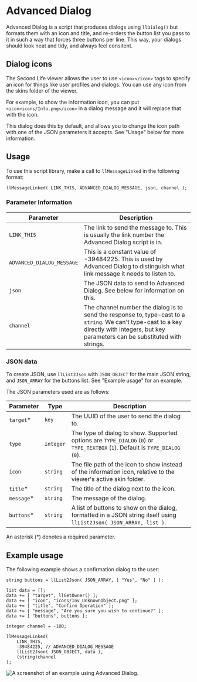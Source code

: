 # Advanced Dialog
Advanced Dialog is a script that produces dialogs using `llDialog()` but formats them with an icon and title, and re-orders the button list you pass to it in such a way that forces three buttons per line. This way, your dialogs should look neat and tidy, and always feel consitent.

## Dialog icons
The Second Life viewer allows the user to use `<icon></icon>` tags to specify an icon for things like user profiles and dialogs. You can use any icon from the skins folder of the viewer.

For example, to show the information icon, you can put `<icon>icons/Info.png</icon>` in a dialog message and it will replace that with the icon.

This dialog does this by default, and allows you to change the icon path with one of the JSON parameters it accepts. See "Usage" below for more information.

## Usage
To use this script library, make a call to `llMessageLinked` in the following format:

    llMessageLinked( LINK_THIS, ADVANCED_DIALOG_MESSAGE, json, channel );

### Parameter Information
|Parameter|Description|
|--|--|
|`LINK_THIS`|The link to send the message to. This is usually the link number the Advanced Dialog script is in.|
|`ADVANCED_DIALOG_MESSAGE`|This is a constant value of -39484225. This is used by Advanced Dialog to distinguish what link message it needs to listen to.|
|`json`|The JSON data to send to Advanced Dialog. See below for information on this.|
|`channel`|The channel number the dialog is to send the response to, type-cast to a `string`. We can't type-cast to a key directly with integers, but key parameters can be substituted with strings.|

### JSON data
To create JSON, use `llList2Json` with `JSON_OBJECT` for the main JSON string, and `JSON_ARRAY` for the buttons list. See "Example usage" for an example.

The JSON parameters used are as follows:

|Parameter|Type|Description|
|--|--|--|
|`target`*|`key`|The UUID of the user to send the dialog to.|
|`type`|`integer`|The type of dialog to show. Supported options are `TYPE_DIALOG` (`0`) or `TYPE_TEXTBOX` (`1`). Default is `TYPE_DIALOG` (`0`).|
|`icon`|`string`|The file path of the icon to show instead of the information icon, relative to the viewer's active skin folder.|
|`title`*|`string`|The title of the dialog next to the icon.|
|`message`*|`string`|The message of the dialog.|
|`buttons`*|`string`|A list of buttons to show on the dialog, formatted in a JSON string itself using `llList2Json( JSON_ARRAY, list )`.|

An asterisk (*) denotes a required parameter.

## Example usage
The following example shows a confirmation dialog to the user:

	string buttons = llList2Json( JSON_ARRAY, [ "Yes", "No" ] );

	list data = [];
	data += [ "target", llGetOwner() ];
	data += [ "icon", "icons/Inv_UnknownObject.png" ];
	data += [ "title", "Confirm Operation" ];
	data += [ "message", "Are you sure you wish to continue?" ];
	data += [ "buttons", buttons ];

	integer channel = -100;

	llMessageLinked(
		LINK_THIS,
		-39484225, // ADVANCED_DIALOG_MESSAGE
		llList2Json( JSON_OBJECT, data ),
		(string)channel
	);

![A screenshot of an example using Advanced Dialog.](https://raw.githubusercontent.com/JohnEMParker/lsl-scripts-lib/master/advanced_dialog/example.png "Advanced Dialog Example")